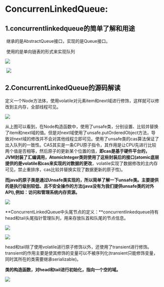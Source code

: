 # ConcurrenLinkedQueue:

## 	1.concurrentlinkedqueue的简单了解和用途

​			继承的是AbstractQueue接口，实现的是Queue接口。

​			使用的是单向链表的形式来实现队列  

![](D:\Users\Sangfor\Desktop\TypeOpera\pictures\concurrentlinkedqueue_headFile.png)

​			![](D:\Users\Sangfor\Desktop\TypeOpera\pictures\concurrentlinkedqueue_jicheng.png)

## 2.ConcurrentLinkedQueue的源码解读

定义一个Node方法体，使用volatile对元素item和next域进行修饰，这样就可以修改到主内存，全部线程可见。

![](D:\Users\Sangfor\Desktop\TypeOpera\pictures\ConcurrentLinkedQueue_functionBody.png)

从上图可以看到，在Node构造函数中，使用了unsafe类，分别设置、比较并替换了item和next域的值。但是对next域使用了unsafe.putOrderedObject方法，导致对next域的修改并不会对其他线程立即可见。使用了unsafe类的cas算法保证了出入队列的一致性。CAS其实是一条CPU原子指令，其作用是让CPU先进行比较两个值是否相等，然后原子的更新某个位置的值，__即cas是基于硬件平台的，JVM封装了汇编调用，AtomicInteger类则使用了这些封装后的接口(atomic底层提供的是volatile和cas来实现的对数据的更改__，volatile实现了数据修改的主内存可见，禁止重排序，cas比较并替换实现了数据更新的原子性)。

**而java的原子类是通过Unsafe类实现的，所以简单了解一下unsafe类。主要提供的是执行级别较低、且不安全操作的方法(java没有为我们提供unsafe类的对外API),例如：访问和管理系统内存资源。**

![](D:\Users\Sangfor\Desktop\TypeOpera\pictures\java-thread-x-atomicinteger-unsafe.png)

**ConcurrentLinkedQueue中头尾节点的定义：**concurrentlinkedqueue持有head和tail头尾指针管理队列，用来存放队首和队尾的节点信息。

![](D:\Users\Sangfor\Desktop\TypeOpera\pictures\concurrentlinkedqueue_head.png)

![](D:\Users\Sangfor\Desktop\TypeOpera\pictures\concurrentlinkedqueue_tail.png)

head和tail除了使用volatile进行原子修饰以外，还使用了transient进行修饰。transient的作用主要是使其修饰的变量可以不被序列化(transient只能修饰变量，同时其所在的类需要继承serializable)。

**类的构造函数，对head和tail进行初始化，指向一个空的域。**

![](D:\Users\Sangfor\Desktop\TypeOpera\pictures\concurrentlinkedqueue_initial_head_tail.png)

